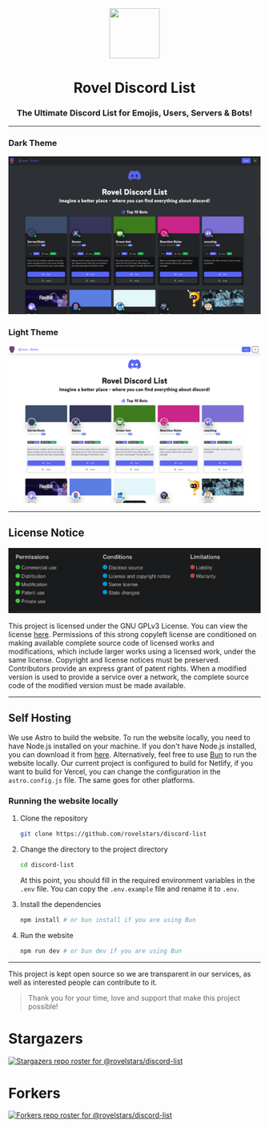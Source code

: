 <div align='center'>
  <img src="https://discord.rovelstars.com/assets/img/bot/logo.svg" height='100px' width='100px' />
  <h1>Rovel Discord List</h1>
  <h3>The Ultimate Discord List for Emojis, Users, Servers & Bots!</h3>
</div>

---

### Dark Theme

![dark mode homepage](dark.png)

### Light Theme

![light mode homepage](light.png)

---

## License Notice

![license picture](license.png)

This project is licensed under the GNU GPLv3 License. You can view the license [here](LICENSE).
Permissions of this strong copyleft license are conditioned on making available complete source code of licensed works and modifications, which include larger works using a licensed work, under the same license. Copyright and license notices must be preserved. Contributors provide an express grant of patent rights. When a modified version is used to provide a service over a network, the complete source code of the modified version must be made available.

---

## Self Hosting

We use Astro to build the website. To run the website locally, you need to have Node.js installed on your machine. If you don't have Node.js installed, you can download it from [here](https://nodejs.org/). Alternatively, feel free to use [Bun](https://bun.sh) to run the website locally. Our current project is configured to build for Netlify, if you want to build for Vercel, you can change the configuration in the `astro.config.js` file. The same goes for other platforms.

### Running the website locally

1. Clone the repository

   ```bash
   git clone https://github.com/rovelstars/discord-list
   ```

2. Change the directory to the project directory

   ```bash
   cd discord-list
   ```

   At this point, you should fill in the required environment variables in the `.env` file. You can copy the `.env.example` file and rename it to `.env`.

3. Install the dependencies

   ```bash
   npm install # or bun install if you are using Bun
   ```

4. Run the website

   ```bash
   npm run dev # or bun dev if you are using Bun
   ```

---

This project is kept open source so we are transparent in our services, as well as interested people can contribute to it.

> Thank you for your time, love and support that make this project possible!

# Stargazers

[![Stargazers repo roster for @rovelstars/discord-list](https://reporoster.com/stars/rovelstars/discord-list)](https://github.com/rovelstars/discord-list/stargazers)

# Forkers

[![Forkers repo roster for @rovelstars/discord-list](https://reporoster.com/forks/rovelstars/discord-list)](https://github.com/rovelstars/discord-list/network/members)
